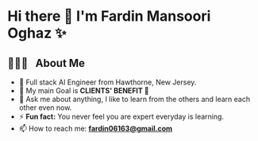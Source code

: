 
# Hi there 👋 I'm Fardin Mansoori Oghaz ✨

## 👨🏻‍💻 &nbsp; About Me
- 🚀 Full stack AI Engineer from Hawthorne, New Jersey. 
- 👯 My main Goal is <strong> CLIENTS' BENEFIT </strong> 🤝
- 💬 Ask me about anything, I like to learn from the others and learn each other even now.<br>
-  ⚡️ <strong>Fun fact:</strong> You never feel you are expert everyday is learning.<br>
-   📫 How to reach me: <strong>fardin06163@gmail.com</strong>
